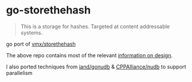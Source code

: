 # go-storethehash

> This is a storage for hashes. Targeted at content addressable systems.

go port of [vmx/storethehash](https://github.com/vmx/storethehash#readme)

The above repo contains most of the relevant [information on design](https://github.com/vmx/storethehash#how-it-works).

I also ported techniques from [iand/gonudb](https://github.com/iand/gonudb) & [CPPAlliance/nudb](https://github.com/CPPAlliance/nudb) to support parallelism
